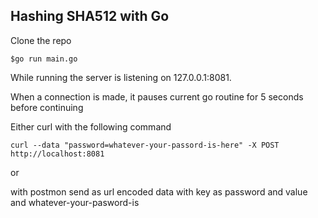 ## Hashing SHA512 with Go
Clone the repo

``$go run main.go``

While running the server is listening on 127.0.0.1:8081.

When a connection is made, it pauses current go routine for 5 seconds before continuing

Either curl with the following command 

``curl --data "password=whatever-your-passord-is-here" -X POST http://localhost:8081``

or 

with postmon send as url encoded data with key as password and value and whatever-your-pasword-is



